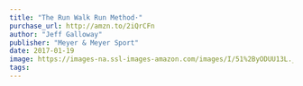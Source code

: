 ```yaml
---
title: "The Run Walk Run Method·"
purchase_url: http://amzn.to/2iQrCFn
author: "Jeff Galloway"
publisher: "Meyer & Meyer Sport"
date: 2017-01-19
image: https://images-na.ssl-images-amazon.com/images/I/51%2ByODUU13L._SL75_.jpg
tags:
---
```



